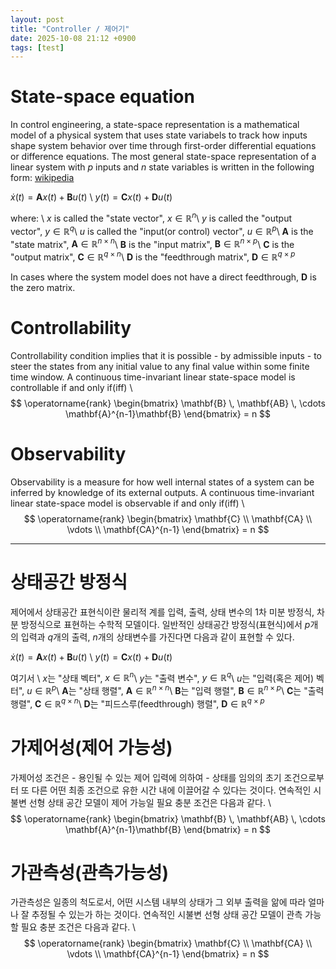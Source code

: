 ```yaml
---
layout: post
title: "Controller / 제어기"
date: 2025-10-08 21:12 +0900
tags: [test]
---
```

State-space equation
===
In control engineering, a state-space representation is a mathematical model of a physical system that uses state variabels to track how inputs shape system behavior over time through first-order differential equations or difference equations. The most general state-space representation of a linear system with $p$ inputs and $n$ state variables is written in the following form: [wikipedia](https://en.wikipedia.org/wiki/State-space_representation) 

$\dot{x}(t) = \mathbf{A}x(t) + \mathbf{B}u(t)$ \\
$y(t) = \mathbf{C}x(t) + \mathbf{D}u(t)$

where: \\
$x$ is called the "state vector", $x \in \mathbb{R}^{n}$\\
$y$ is called the "output vector", $y \in \mathbb{R}^{q}$\\
$u$ is called the "input(or control) vector", $u \in \mathbb{R}^{p}$\\
$\mathbf{A}$ is the "state matrix", $\mathbf{A} \in \mathbb{R}^{n \times n}$\\
$\mathbf{B}$ is the "input matrix", $\mathbf{B} \in \mathbb{R}^{n \times p}$\\
$\mathbf{C}$ is the "output matrix", $\mathbf{C} \in \mathbb{R}^{q \times n}$\\
$\mathbf{D}$ is the "feedthrough matrix", $\mathbf{D} \in \mathbb{R}^{q \times p}$

In cases where the system model does not have a direct feedthrough, $\mathbf{D}$ is the zero matrix.

Controllability
===
Controllability condition implies that it is possible - by admissible inputs - to steer the states from any initial value to any final value within some finite time window. A continuous time-invariant linear state-space model is controllable if and only if(iff) \\
$$
\operatorname{rank}
\begin{bmatrix}
\mathbf{B} \, \mathbf{AB} \, \cdots \mathbf{A}^{n-1}\mathbf{B}
\end{bmatrix}
= n
$$

Observability
===
Observability is a measure for how well internal states of a system can be inferred by knowledge of its external outputs. A continuous time-invariant linear state-space model is observable if and only if(iff) \\
$$
\operatorname{rank}
\begin{bmatrix}
\mathbf{C} \\ 
\mathbf{CA} \\
\vdots \\
\mathbf{CA}^{n-1}
\end{bmatrix}
 = n
$$

---

상태공간 방정식
===
제어에서 상태공간 표현식이란 물리적 계를 입력, 출력, 상태 변수의 1차 미분 방정식, 차분 방정식으로 표현하는 수학적 모델이다. 일반적인 상태공간 방정식(표현식)에서 $p$개의 입력과 $q$개의 출력, $n$개의 상태변수를 가진다면 다음과 같이 표현할 수 있다.

$\dot{x}(t) = \mathbf{A}x(t) + \mathbf{B}u(t)$ \\
$y(t) = \mathbf{C}x(t) + \mathbf{D}u(t)$

여기서 \\
$x$는 "상태 벡터", $x \in \mathbb{R}^{n}$\\
$y$는 "출력 변수", $y \in \mathbb{R}^{q}$\\
$u$는 "입력(혹은 제어) 벡터", $u \in \mathbb{R}^{p}$\\
$\mathbf{A}$는 "상태 행렬", $\mathbf{A} \in \mathbb{R}^{n \times n}$\\
$\mathbf{B}$는 "입력 행렬", $\mathbf{B} \in \mathbb{R}^{n \times p}$\\
$\mathbf{C}$는 "출력 행렬", $\mathbf{C} \in \mathbb{R}^{q \times n}$\\
$\mathbf{D}$는 "피드스루(feedthrough) 행렬", $\mathbf{D} \in \mathbb{R}^{q \times p}$

가제어성(제어 가능성)
===
가제어성 조건은 - 용인될 수 있는 제어 입력에 의하여 - 상태를 임의의 초기 조건으로부터 또 다른 어떤 최종 조건으로 유한 시간 내에 이끌어갈 수 있다는 것이다. 연속적인 시불변 선형 상태 공간 모델이 제어 가능일 필요 충분 조건은 다음과 같다. \\
$$
\operatorname{rank}
\begin{bmatrix}
\mathbf{B} \, \mathbf{AB} \, \cdots \mathbf{A}^{n-1}\mathbf{B}
\end{bmatrix}
= n
$$

가관측성(관측가능성)
===
가관측성은 일종의 척도로서, 어떤 시스템 내부의 상태가 그 외부 출력을 앎에 따라 얼마나 잘 추정될 수 있는가 하는 것이다. 연속적인 시불변 선형 상태 공간 모델이 관측 가능할 필요 충분 조건은 다음과 같다. \\
$$
\operatorname{rank}
\begin{bmatrix}
\mathbf{C} \\ 
\mathbf{CA} \\
\vdots \\
\mathbf{CA}^{n-1}
\end{bmatrix}
 = n
$$
